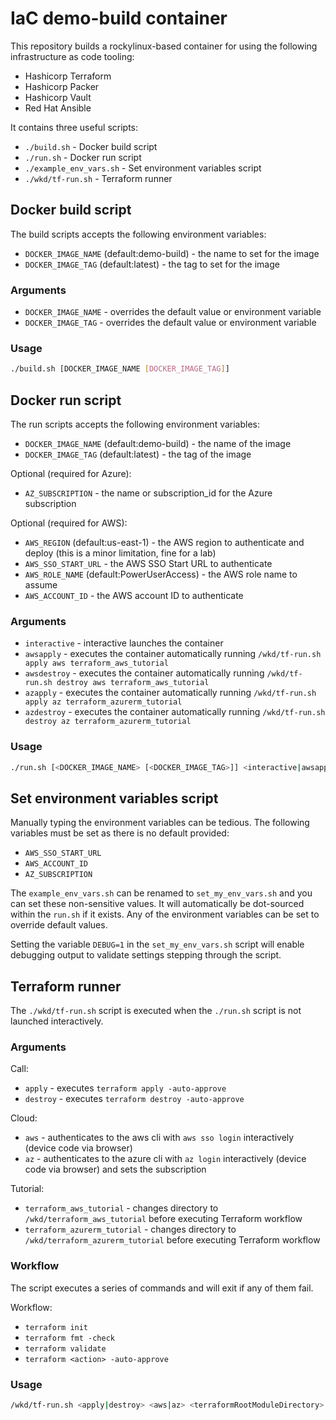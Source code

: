 # IaC demo-build container

This repository builds a rockylinux-based container for using the following infrastructure as code tooling:

* Hashicorp Terraform
* Hashicorp Packer
* Hashicorp Vault
* Red Hat Ansible

It contains three useful scripts:

* `./build.sh`            - Docker build script
* `./run.sh`              - Docker run script
* `./example_env_vars.sh` - Set environment variables script
* `./wkd/tf-run.sh`       - Terraform runner

## Docker build script

The build scripts accepts the following environment variables:

* `DOCKER_IMAGE_NAME` (default:demo-build) - the name to set for the image
* `DOCKER_IMAGE_TAG` (default:latest)      - the tag to set for the image

### Arguments

* `DOCKER_IMAGE_NAME` - overrides the default value or environment variable
* `DOCKER_IMAGE_TAG`  - overrides the default value or environment variable

### Usage

```bash
./build.sh [DOCKER_IMAGE_NAME [DOCKER_IMAGE_TAG]]
```

## Docker run script

The run scripts accepts the following environment variables:

* `DOCKER_IMAGE_NAME` (default:demo-build) - the name of the image
* `DOCKER_IMAGE_TAG` (default:latest)      - the tag of the image

Optional (required for Azure):

* `AZ_SUBSCRIPTION` - the name or subscription_id for the Azure subscription

Optional (required for AWS):

* `AWS_REGION` (default:us-east-1)          - the AWS region to authenticate and deploy (this is a minor limitation, fine for a lab)
* `AWS_SSO_START_URL`                       - the AWS SSO Start URL to authenticate
* `AWS_ROLE_NAME` (default:PowerUserAccess) - the AWS role name to assume
* `AWS_ACCOUNT_ID`                          - the AWS account ID to authenticate

### Arguments

* `interactive` - interactive launches the container
* `awsapply`    - executes the container automatically running `/wkd/tf-run.sh apply aws terraform_aws_tutorial`
* `awsdestroy`  - executes the container automatically running `/wkd/tf-run.sh destroy aws terraform_aws_tutorial`
* `azapply`     - executes the container automatically running `/wkd/tf-run.sh apply az terraform_azurerm_tutorial`
* `azdestroy`   - executes the container automatically running `/wkd/tf-run.sh destroy az terraform_azurerm_tutorial`

### Usage

```bash
./run.sh [<DOCKER_IMAGE_NAME> [<DOCKER_IMAGE_TAG>]] <interactive|awsapply|awsdestroy|azapply|azdestroy>
```

## Set environment variables script

Manually typing the environment variables can be tedious.  The following variables must be set as there is no default provided:

* `AWS_SSO_START_URL`
* `AWS_ACCOUNT_ID`
* `AZ_SUBSCRIPTION`

The `example_env_vars.sh` can be renamed to `set_my_env_vars.sh` and you can set these non-sensitive values.  It will automatically be dot-sourced within the `run.sh` if it exists.  Any of the environment variables can be set to override default values.

Setting the variable `DEBUG=1` in the `set_my_env_vars.sh` script will enable debugging output to validate settings stepping through the script.

## Terraform runner

The `./wkd/tf-run.sh` script is executed when the `./run.sh` script is not launched interactively.

### Arguments

Call:

* `apply`   - executes `terraform apply -auto-approve`
* `destroy` - executes `terraform destroy -auto-approve`

Cloud:

* `aws` - authenticates to the aws cli with `aws sso login` interactively (device code via browser)
* `az`  - authenticates to the azure cli with `az login` interactively (device code via browser) and sets the subscription

Tutorial:

* `terraform_aws_tutorial`     - changes directory to `/wkd/terraform_aws_tutorial` before executing Terraform workflow
* `terraform_azurerm_tutorial` - changes directory to `/wkd/terraform_azurerm_tutorial` before executing Terraform workflow

### Workflow

The script executes a series of commands and will exit if any of them fail.

Workflow:

* `terraform init`
* `terraform fmt -check`
* `terraform validate`
* `terraform <action> -auto-approve`

### Usage

```bash
/wkd/tf-run.sh <apply|destroy> <aws|az> <terraformRootModuleDirectory>
```
